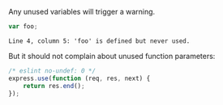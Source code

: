 Any unused variables will trigger a warning.

```js
var foo;
```
```output
Line 4, column 5: 'foo' is defined but never used.
```

But it should not complain about unused function parameters:

```js
/* eslint no-undef: 0 */
express.use(function (req, res, next) {
    return res.end();
});
```
